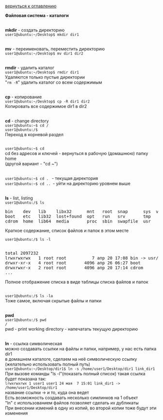 <a href="/README.md">вернуться к оглавлению</a>

<b>Файловая система - каталоги</b> <br><br>

<b>mkdir</b> - создать директорию <br>
`user1@ubuntu:~/Desktop$ mkdir dir1` <br> <br>

<b>mv</b> - переименовать, переместить директорию <br>
`user1@ubuntu:~/Desktop$ mv dir1 dir2` <br> <br>

<b>rmdir</b> - удалить каталог <br>
`user1@ubuntu:~/Desktop$ rmdir dir1` <br> 
Удаляются только пустые директории <br>
"`rm -R`" удалить каталог со всем содержимым <br><br> 

<b>cp</b> - копирование <br>
`user1@ubuntu:~/Desktop$ cp -R dir1 dir2` <br>
Копировать все содержимое dir1 в dir2 <br><br>

<b>cd</b> - change directory <br>
`user1@ubuntu:~$ cd /` <br>
`user1@ubuntu:/$`<br>
Переход в корневой раздел<br> <br>

`user1@ubuntu:~$ cd ` <br>
cd без адресов и ключей - вернуться в рабочую (домашнюю) папку home <br>
(другой вариант - "cd ~")<br><br>

`user1@ubuntu:~$ cd . ` - текущая директория<br>
`user1@ubuntu:~$ cd .. `- уйти на директорию уровнем выше <br><br>

<b>ls</b> - list, listing <br>
`user1@ubuntu:/$ ls`
<pre>
bin    dev   lib    libx32      mnt   root  snap      sys  var
boot   etc   lib32  lost+found  opt   run   srv       tmp
cdrom  home  lib64  media       proc  sbin  swapfile  usr
</pre>
Краткое содержание, список файлов и папок в этом месте <br>

`user1@ubuntu:/$ ls -l`
<pre> 
total 2097232
lrwxrwxrwx   1 root root          7 апр 20 17:08 bin -> usr/bin
drwxr-xr-x   4 root root       4096 апр 26 06:27 boot
drwxrwxr-x   2 root root       4096 апр 20 17:14 cdrom
...
</pre>
Полное отображение списка в виде таблицы списка файлов и папок <br><br>

`user1@ubuntu:/$ ls -la` <br>
Тоже самое, включая скрытые файлы и папки <br><br>

<b>pwd</b><br>
`user1@ubuntu:/$ pwd`<br>
`/` <br>
pwd - print working directory - напечатать текущую директорию <br><br>

<b>ln</b> - ссылка символическая <br>
можно создавать ссылки на файлы и папки, например, у нас есть папка dir1<br>
в домашнем каталоге, сделаем на неё символическую ссылку <br>
(желательно использовать полный путь) <br>
`user1@ubuntu:~/Desktop/dir1$ ln -s /home/user1/Desktop/dir1 link_dir1  ` <br>
При вызове команды "ls -l"(показать полный список) такая ссылка будет показана так: <br>
`lrwxrwxrwx 1 user1 user1 24 мая  7 15:01 link_dir1 -> /home/user1/Desktop/dir1`<br>
название ссылки -> и то, куда она ведет <br>
Есть возможность создавать несколько симлинков на 1 объект<br>
"ln" c использованием файлов позволяет сделать их дубликаты <br>
При внесении измений в одну из копий, во второй копии тоже будут эти изменения<br><br>